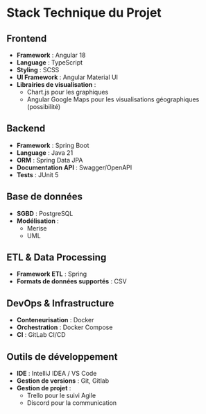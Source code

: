 # Stack Technique du Projet

## Frontend

- **Framework** : Angular 18
- **Language** : TypeScript
- **Styling** : SCSS
- **UI Framework** : Angular Material UI
- **Librairies de visualisation** :
  - Chart.js pour les graphiques
  - Angular Google Maps pour les visualisations géographiques (possibilité)

## Backend

- **Framework** : Spring Boot
- **Language** : Java 21
- **ORM** : Spring Data JPA
- **Documentation API** : Swagger/OpenAPI
- **Tests** : JUnit 5

## Base de données

- **SGBD** : PostgreSQL
- **Modélisation** :
  - Merise
  - UML

## ETL & Data Processing

- **Framework ETL** : Spring
- **Formats de données supportés** : CSV

## DevOps & Infrastructure

- **Conteneurisation** : Docker
- **Orchestration** : Docker Compose
- **CI** : GitLab CI/CD

## Outils de développement

- **IDE** : IntelliJ IDEA / VS Code
- **Gestion de versions** : Git, Gitlab
- **Gestion de projet** :
  - Trello pour le suivi Agile
  - Discord pour la communication
